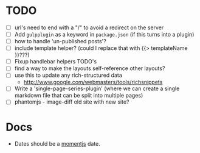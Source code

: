 # TODO

- [ ] url's need to end with a "/" to avoid a redirect on the server
- [ ] Add `gulpplugin` as a keyword in `package.json` (if this turns into a plugin)
- [ ] how to handle 'un-published posts'?
- [ ] include template helper? (could I replace that with {{> templateName }}???)
- [ ] Fixup handlebar helpers TODO's
- [ ] find a way to make the layouts self-reference other layouts?
- [ ] use this to update any rich-structured data
    - http://www.google.com/webmasters/tools/richsnippets
- [ ] Write a 'single-page-series-plugin'  (where we can create a single markdown file that can be split into multiple pages)
- [ ] phantomjs - image-diff old site with new site?

# Docs

- Dates should be a [momentjs](http://momentjs.com/) date.
